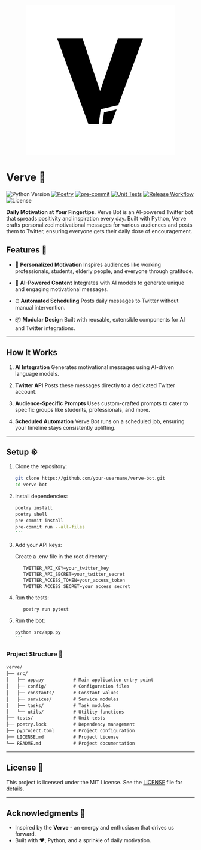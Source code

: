 <p align="center">
  <img src="logo.svg" alt="Logo">
</p>

# Verve 🤖

![Python Version](https://img.shields.io/pypi/pyversions/pytest?logo=python&version=3.11)
[![Poetry](https://img.shields.io/endpoint?url=https://python-poetry.org/badge/v0.json)](https://python-poetry.org/)
[![pre-commit](https://img.shields.io/badge/pre--commit-enabled-brightgreen?logo=pre-commit)](https://github.com/pre-commit/pre-commit)
[![Unit Tests](https://github.com/tejastn10/verve/actions/workflows/unit-test.yml/badge.svg)](https://github.com/tejastn10/verve/actions/workflows/unit-test.yml)
[![Release Workflow](https://github.com/tejastn10/verve/actions/workflows/release.yml/badge.svg)](https://github.com/tejastn10/verve/actions/workflows/release.yml)
![License](https://img.shields.io/badge/License-MIT-yellow?logo=open-source-initiative&logoColor=white)

**Daily Motivation at Your Fingertips**. Verve Bot is an AI-powered Twitter bot that spreads positivity and inspiration every day. Built with Python, Verve crafts personalized motivational messages for various audiences and posts them to Twitter, ensuring everyone gets their daily dose of encouragement.

## Features 🌟

- 🎯 **Personalized Motivation**
  Inspires audiences like working professionals, students, elderly people, and everyone through gratitude.

- 🤖 **AI-Powered Content**
  Integrates with AI models to generate unique and engaging motivational messages.

- ⏰ **Automated Scheduling**
  Posts daily messages to Twitter without manual intervention.

- 📦 **Modular Design**
  Built with reusable, extensible components for AI and Twitter integrations.

---

## How It Works

1. **AI Integration**
   Generates motivational messages using AI-driven language models.

2. **Twitter API**
   Posts these messages directly to a dedicated Twitter account.

3. **Audience-Specific Prompts**
   Uses custom-crafted prompts to cater to specific groups like students, professionals, and more.

4. **Scheduled Automation**
   Verve Bot runs on a scheduled job, ensuring your timeline stays consistently uplifting.

---

## Setup ⚙️

1. Clone the repository:

   ```bash
   git clone https://github.com/your-username/verve-bot.git
   cd verve-bot
   ```

2. Install dependencies:

   ````bash
   poetry install
   poetry shell
   pre-commit install
   pre-commit run --all-files
   ```

3. Add your API keys:

   Create a .env file in the root directory:

   ```environment
      TWITTER_API_KEY=your_twitter_key
      TWITTER_API_SECRET=your_twitter_secret
      TWITTER_ACCESS_TOKEN=your_access_token
      TWITTER_ACCESS_SECRET=your_access_secret
   ```

4. Run the tests:

   ```bash
      poetry run pytest
   ```

5. Run the bot:

   ````bash
   python src/app.py
   ```

### Project Structure 📂

```md
verve/
├── src/
│   ├── app.py           # Main application entry point
│   ├── config/          # Configuration files
│   ├── constants/       # Constant values
│   ├── services/        # Service modules
│   ├── tasks/           # Task modules
│   └── utils/           # Utility functions
├── tests/               # Unit tests
├── poetry.lock          # Dependency management
├── pyproject.toml       # Project configuration
├── LICENSE.md           # Project License
└── README.md            # Project documentation
```

---

## License 📜

This project is licensed under the MIT License. See the [LICENSE](LICENSE) file for details.

---

## Acknowledgments 🙌

- Inspired by the **Verve** - an energy and enthusiasm that drives us forward.
- Built with ❤️, Python, and a sprinkle of daily motivation.
